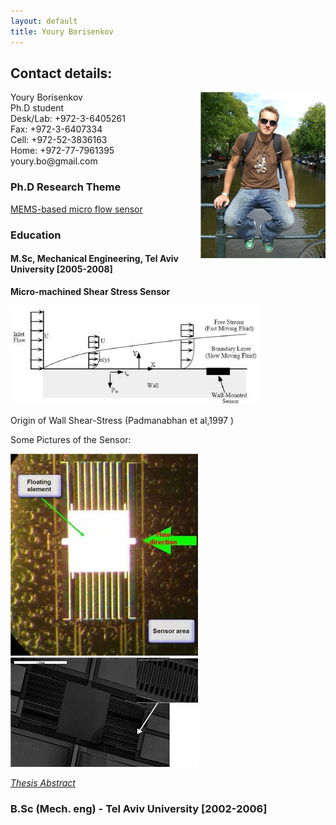 ```yaml
---
layout: default
title: Youry Borisenkov
---
```


## Contact details: 

<html>
<img src = "../images/youry.jpg" align = "right">
Youry Borisenkov<br>
Ph.D student <br>
Desk/Lab: +972-3-6405261 <br>
Fax: +972-3-6407334 <br>
Cell: +972-52-3836163 <br>
Home: +972-77-7961395 <br>
youry.bo@gmail.com <br>
</html>

### Ph.D Research Theme

[MEMS-based micro flow sensor](../research/microsensor.html)


### Education

#### M.Sc, Mechanical Engineering, Tel Aviv University [2005-2008]

**Micro-machined Shear Stress Sensor** 

![](../images/shear3.jpg) 

Origin of Wall Shear-Stress (Padmanabhan et al,1997 ) 

Some Pictures of the Sensor: 

![](../images/shear1.jpg) 
![](../images/shea2.jpg)
 

 [*Thesis Abstract*](../files/Abstract.doc) 

### B.Sc  (Mech. eng) - Tel Aviv University [2002-2006]   
  


